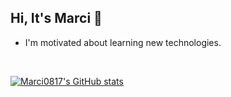 ## Hi, It's Marci 👋 

- I'm motivated about learning new technologies.

<br />

[![Marci0817's GitHub stats](https://github-readme-stats.vercel.app/api?username=Marci0817&show_icons=true&theme=dark&border_radius=8)](https://github.com/anuraghazra/github-readme-stats)



